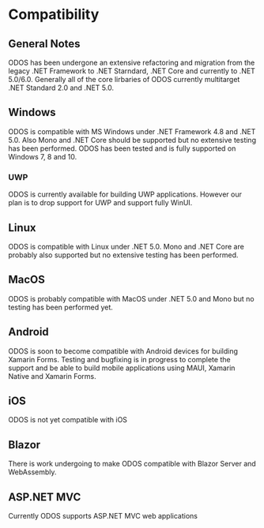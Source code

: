 Compatibility
===============

## General Notes

ODOS has been undergone an extensive refactoring and migration from the legacy .NET Framework to .NET Starndard, .NET Core and currently to .NET 5.0/6.0. Generally all of the core lirbaries of ODOS currently multitarget .NET Standard 2.0 and .NET 5.0. 

## Windows

ODOS is compatible with MS Windows under .NET Framework 4.8 and .NET 5.0. Also Mono and .NET Core should be supported but no extensive testing has been performed. ODOS has been tested and is fully supported on Windows 7, 8 and 10. 

### UWP

ODOS is currently available for building UWP applications. However our plan is to drop support for UWP and support fully WinUI.

## Linux

ODOS is compatible with Linux under .NET 5.0. Mono and .NET Core are probably also supported but no extensive testing has been performed.

## MacOS

ODOS is probably compatible with MacOS under .NET 5.0 and Mono but no testing has been performed yet.

## Android

ODOS is soon to become compatible with Android devices for building Xamarin Forms. Testing and bugfixing is in progress to complete the support and be able to build mobile applications using MAUI, Xamarin Native and Xamarin Forms.

## iOS

ODOS is not yet compatible with iOS

## Blazor

There is work undergoing to make ODOS compatible with Blazor Server and WebAssembly.

## ASP.NET MVC

Currently ODOS supports ASP.NET MVC web applications